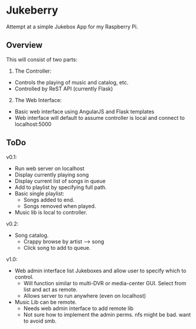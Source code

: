 Jukeberry
=========

Attempt at a simple Jukebox App for my Raspberry Pi.

Overview
----
This will consist of two parts:  

1. The Controller:
  * Controls the playing of music and catalog, etc.
  * Controlled by ReST API (currently Flask)

2. The Web Interface:
  * Basic web interface using AngularJS and Flask templates
  * Web interface will default to assume controller is local and connect to localhost:5000

ToDo
----

v0.1:
* Run web server on localhost
* Display currently playing song
* Display current list of songs in queue
* Add to playlist by specifying full path.
* Basic single playlist:
  * Songs added to end.
  * Songs removed when played.
* Music lib is local to controller.

v0.2: 
* Song catalog.
  * Crappy browse by artist --> song
  * Click song to add to queue.

v1.0:
* Web admin interface list Jukeboxes and allow user to specify which to control.
  * Will function similar to multi-DVR or media-center GUI.  Select from list and act as remote.
  * Allows server to run anywhere (even on localhost)
* Music Lib can be remote.
  * Needs web admin interface to add remote lib
  * Not sure how to implement the admin perms.  nfs might be bad.  want to avoid smb.
